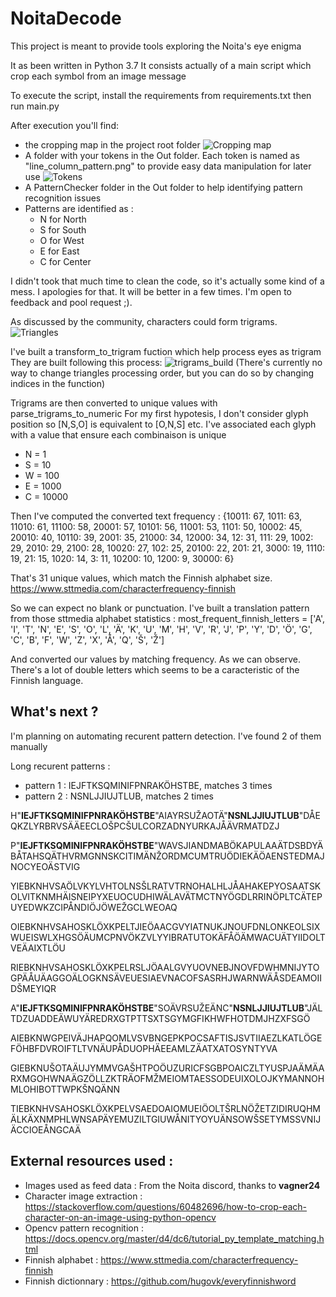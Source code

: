 # NoitaDecode

This project is meant to provide tools exploring the Noita's eye enigma

It as been written in Python 3.7
It consists actually of a main script which crop each symbol from an image message

To execute the script, install the requirements from requirements.txt then run main.py

After execution you'll find:
- the cropping map in the project root folder
![Cropping map](https://i.postimg.cc/fMPRLwTc/E1.png)
- A folder with your tokens in the Out folder. Each token is named as "line_column_pattern.png" to provide easy data manipulation for later use
![Tokens](https://i.postimg.cc/XJ7zfRcT/Capture.jpg)
- A PatternChecker folder in the Out folder to help identifying pattern recognition issues
- Patterns are identified as :
  - N for North
  - S for South
  - O for West
  - E for East
  - C for Center

I didn't took that much time to clean the code, so it's actually some kind of a mess. I apologies for that. It will be better in a few times.
I'm open to feedback and pool request ;).

As discussed by the community, characters could form trigrams.
![Triangles](https://i.postimg.cc/QsZw3RsH/graphic-design-is-my-passion2.png?dl=1)

I've built a transform_to_trigram fuction which help process eyes as trigram
They are built following this process:
![trigrams_build](https://i.postimg.cc/VLWGkVrd/trigrams-process.jpg)
(There's currently no way to change triangles processing order, but you can do so by changing indices in the function)

Trigrams are then converted to unique values with parse_trigrams_to_numeric
For my first hypotesis, I don't consider glyph position so [N,S,O] is equivalent to [O,N,S] etc.
I've associated each glyph with a value that ensure each combinaison is unique  
  - N = 1
  - S = 10
  - W = 100
  - E = 1000
  - C = 10000
 
 Then I've computed the converted text frequency :
 {10011: 67, 1011: 63, 11010: 61, 11100: 58, 20001: 57, 10101: 56, 11001: 53, 1101: 50, 10002: 45, 20010: 40, 10110: 39, 2001: 35, 21000: 34, 12000: 34, 12: 31, 111: 29, 1002: 29, 2010: 29, 2100: 28, 10020: 27, 102: 25, 20100: 22, 201: 21, 3000: 19, 1110: 19, 21: 15, 1020: 14, 3: 11, 10200: 10, 1200: 9, 30000: 6}
 
 That's 31 unique values, which match the Finnish alphabet size.
 https://www.sttmedia.com/characterfrequency-finnish
 
So we can expect no blank or punctuation.
I've built a translation pattern from those sttmedia alphabet statistics :
most_frequent_finnish_letters = ['A', 'I', 'T', 'N', 'E', 'S', 'O', 'L', 'Ä', 'K', 'U', 'M', 'H', 'V', 'R', 'J', 'P', 'Y', 'D', 'Ö', 'G', 'C', 'B', 'F', 'W', 'Z', 'X', 'Å', 'Q', 'Š', 'Ž']

And converted our values by matching frequency.
As we can observe. There's a lot of double letters which seems to be a caracteristic of the Finnish language.

## What's next ?

I'm planning on automating recurent pattern detection.
I've found 2 of them manually

Long recurent patterns :
- pattern 1 : IEJFTKSQMINIFPNRAKÖHSTBE, matches 3 times
- pattern 2 : NSNLJJIUJTLUB, matches 2 times

H"**IEJFTKSQMINIFPNRAKÖHSTBE**"AIAYRSUŽAOTÄ"**NSNLJJIUJTLUB**"DÅEQKZLYRBRVSÄÄEECLOŠPCŠULCORZADNYURKAJÅÄVRMATDZJ


P"**IEJFTKSQMINIFPNRAKÖHSTBE**"WAVSJIANDMABÖKAPULAAÄTDSBDYÄBÅTAHSQÄTHVRMGNNSKCITIMÄNŽORDMCUMTRUÖDIEKÄÖAENSTEDMAJNOCYEOÄSTVIG


YIEBKNHVSAÖLVKYLVHTOLNSŠLRATVTRNOHALHLJÅAHAKEPYOSAATSKOLVITKNMHÄISNEIPYXEUOCUDHIWÄLAVÄTMCTNYÖGDLRRINÖPLTCÄTEPUYEDWKZCIPÅNDIÖJÖWEŽGCLWEOAQ


OIEBKNHVSAHOSKLÖXKPELTJIEÖAACGVYIATNUKJNOUFDNLONKEOLSIXWUEISWLXHGSÖÄUMCPNVÖKZVLYYIBRATUTOKÄFÅÖÄMWACUÄTYIIDOLTVEÄAIXTLÖU


RIEBKNHVSAHOSKLÖXKPELRSLJÖAALGVYUOVNEBJNOVFDWHMNIJYTOGPÄÅUÄAGGOÄLOGKNSÄVEUESIAEVNACOFSASRHJWARNWÄÅSDEAMOIIDŠMEYIQR


A"**IEJFTKSQMINIFPNRAKÖHSTBE**"SOÄVRSUŽEÄNC"**NSNLJJIUJTLUB**"JÄLTDZUADDEÄWUYÄREDRXGTPTTSXTSGYMGFIKHWFHOTDMJHZXFSGÖ


AIEBKNWGPEIVÄJHAPQOMLVSVBNGEPKPOCSAFTISJSVTIIAEZLKATLÖGEFÖHBFDVROIFTLTVNÄUPÅDUOPHÄEEAMLZÄATXATOSYNTYVA


GIEBKNUŠOTAÄUJYMMVGAŠHTPOÖUZURICFSGBPOAICZLTYUSPJAÄMÄARXMGOHWNAÄGZÖLLZKTRÄOFMŽMEIOMTAESSODEUIXOLOJKYMANNOHMLOHIBOTTWPKŠNQÄNN


TIEBKNHVSAHOSKLÖXKPELVSAEDOAIOMUEIÖOLTŠRLNÖŽETZIDIRUQHMÄLKÄXNMPHLWNSAPÄYEMUZILTGIUWÅNITYOYUÄNSOWŠSETYMSSVNIJÄCCIOEÅNGCAÄ


## External resources used :
* Images used as feed data : From the Noita discord, thanks to **vagner24** 
* Character image extraction : https://stackoverflow.com/questions/60482696/how-to-crop-each-character-on-an-image-using-python-opencv
* Opencv pattern recognition : https://docs.opencv.org/master/d4/dc6/tutorial_py_template_matching.html
* Finnish alphabet :  https://www.sttmedia.com/characterfrequency-finnish
* Finnish dictionnary : https://github.com/hugovk/everyfinnishword
